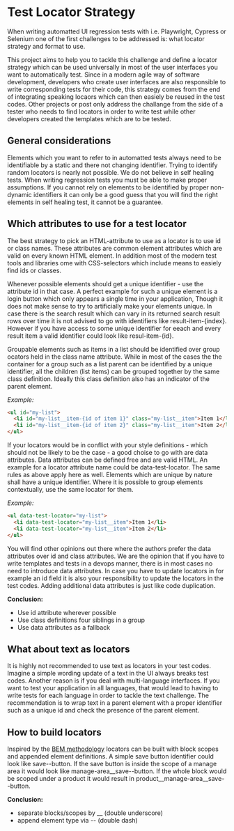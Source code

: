 # Test Locator Strategy

When writing automatted UI regression tests with i.e. Playwright, Cypress or Selenium one of the first challenges to be addressed is: what locator strategy and format to use.

This project aims to help you to tackle this challenge and define a locator strategy which can be used universally in most of the user interfaces you want to automatically test.
Since in a modern agile way of software development, developers who create user interfaces are also responsible to write corresponding tests for their code, this strategy comes from the end of integrating speaking locaors which can then easiely be reused in the test codes. Other projects or post only address the challange from the side of a tester who needs to find locators in order to write test while other developers created the templates which are to be tested.

## General considerations
Elements which you want to refer to in automatted tests always need to be identifiable by a static and there not changing identifier. Trying to identify random locators is nearly not possible. We do not believe in self healing tests. When writing regression tests you must be able to make proper assumptions. If you cannot rely on elements to be identified by proper non-dynamic identifiers it can only be a good guess that you will find the right elements in self healing test, it cannot be a guarantee.

## Which attributes to use for a test locator
The best strategy to pick an HTML-attribute to use as a locator is to use id or class names. These attributes are common element attributes which are valid on every known HTML element. In addition most of the modern test tools and libraries ome with CSS-selectors which include means to easiely find ids or classes.

Whenever possible elements should get a unique identifier - use the attribute id in that case. A perfect example for such a unique element is a login button which only appears a single time in your application, Though it does not make sense to try to artificially make your elements unique. In case there is the search result which can vary in its returned search result rows over time it is not advised to go with identifiers like result-item-{index}. However if you have access to some unique identifier for eeach and every result item a valid identifier could look like resul-item-{id}.

Groupable elements such as items in a list should be identified over group ocators held in the class name attribute. While in most of the cases the the container for a group such as a list parent can be identified by a unique identifier, all the children (list items) can be grouped together by the same class definition. Ideally this class definition also has an indicator of the parent element.

_Example:_
```html
<ul id="my-list">
  <li id="my-list__item-{id of item 1}" class="my-list__item">Item 1</li>
  <li id="my-list__item-{id of item 2}" class="my-list__item">Item 2</li>
</ul>
```

If your locators would be in conflict with your style definitions - which should not be likely to be the case - a good choise to go with are data attributes. Data attributes can be defined free and are valid HTML. An example for a locator attribute name could be data-test-locator. The same rules as above apply here as well. Elements which are unique by nature shall have a unique identifier. Where it is possible to group elements contextually, use the same locator for them.
 
_Example:_
```html
<ul data-test-locator="my-list">
  <li data-test-locator="my-list__item">Item 1</li>
  <li data-test-locator="my-list__item">Item 2</li>
</ul>
```

You will find other opinions out there where the authors prefer the data attributes over id and class attributes. We are the opinion that if you have to write templates and tests in a devops manner, there is in most cases no need to introduce data attributes. In case you have to update locators in for example an id field it is also your responsibility to update the locators in the test codes. Adding additional data attributes is just like code duplication.

**Conclusion:**
* Use id attribute wherever possible
* Use class definitions four siblings in a group
* Use data attributes as a fallback

## What about text as locators
It is highly not recommended to use text as locators in your test codes. Imagine a simple wording update of a text in the UI always breaks test codes. Another reason is if you deal with multi-language interfaces. If you want to test your application in all languages, that would lead to having to write tests for each language in order to tackle the text challenge. The recommendation is to wrap text in a parent element with a proper identifier such as a unique id and check the presence of the parent element.

## How to build locators
Inspired by the [BEM methodology](http://getbem.com/) locators can be built with block scopes and appended element definitions.
A simple save button identifier could look like save--button. If the save button is inside the scope of a manage area it would look like manage-area__save--button. If the whole block would be scoped under a product it would result in product__manage-area__save--button.

**Conclusion:**
* separate blocks/scopes by __ (double underscore)
* append element type via -- (double dash)

